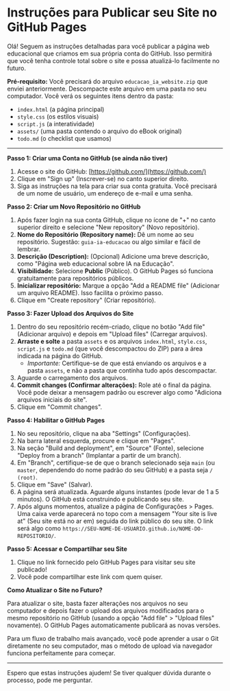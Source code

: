 # Instruções para Publicar seu Site no GitHub Pages

Olá! Seguem as instruções detalhadas para você publicar a página web educacional que criamos em sua própria conta do GitHub. Isso permitirá que você tenha controle total sobre o site e possa atualizá-lo facilmente no futuro.

**Pré-requisito:** Você precisará do arquivo `educacao_ia_website.zip` que enviei anteriormente. Descompacte este arquivo em uma pasta no seu computador. Você verá os seguintes itens dentro da pasta:

*   `index.html` (a página principal)
*   `style.css` (os estilos visuais)
*   `script.js` (a interatividade)
*   `assets/` (uma pasta contendo o arquivo do eBook original)
*   `todo.md` (o checklist que usamos)

---

**Passo 1: Criar uma Conta no GitHub (se ainda não tiver)**

1.  Acesse o site do GitHub: [https://github.com/](https://github.com/)
2.  Clique em "Sign up" (Inscrever-se) no canto superior direito.
3.  Siga as instruções na tela para criar sua conta gratuita. Você precisará de um nome de usuário, um endereço de e-mail e uma senha.

**Passo 2: Criar um Novo Repositório no GitHub**

1.  Após fazer login na sua conta GitHub, clique no ícone de "+" no canto superior direito e selecione "New repository" (Novo repositório).
2.  **Nome do Repositório (Repository name):** Dê um nome ao seu repositório. Sugestão: `guia-ia-educacao` ou algo similar e fácil de lembrar.
3.  **Descrição (Description):** (Opcional) Adicione uma breve descrição, como "Página web educacional sobre IA na Educação".
4.  **Visibilidade:** Selecione **Public** (Público). O GitHub Pages só funciona gratuitamente para repositórios públicos.
5.  **Inicializar repositório:** Marque a opção "Add a README file" (Adicionar um arquivo README). Isso facilita o próximo passo.
6.  Clique em "Create repository" (Criar repositório).

**Passo 3: Fazer Upload dos Arquivos do Site**

1.  Dentro do seu repositório recém-criado, clique no botão "Add file" (Adicionar arquivo) e depois em "Upload files" (Carregar arquivos).
2.  **Arraste e solte** a pasta `assets` e os arquivos `index.html`, `style.css`, `script.js` e `todo.md` (que você descompactou do ZIP) para a área indicada na página do GitHub.
    *   *Importante:* Certifique-se de que está enviando os arquivos e a pasta `assets`, e não a pasta que continha tudo após descompactar.
3.  Aguarde o carregamento dos arquivos.
4.  **Commit changes (Confirmar alterações):** Role até o final da página. Você pode deixar a mensagem padrão ou escrever algo como "Adiciona arquivos iniciais do site".
5.  Clique em "Commit changes".

**Passo 4: Habilitar o GitHub Pages**

1.  No seu repositório, clique na aba "Settings" (Configurações).
2.  Na barra lateral esquerda, procure e clique em "Pages".
3.  Na seção "Build and deployment", em "Source" (Fonte), selecione "Deploy from a branch" (Implantar a partir de um branch).
4.  Em "Branch", certifique-se de que o branch selecionado seja `main` (ou `master`, dependendo do nome padrão do seu GitHub) e a pasta seja `/ (root)`.
5.  Clique em "Save" (Salvar).
6.  A página será atualizada. Aguarde alguns instantes (pode levar de 1 a 5 minutos). O GitHub está construindo e publicando seu site.
7.  Após alguns momentos, atualize a página de Configurações > Pages. Uma caixa verde aparecerá no topo com a mensagem "Your site is live at" (Seu site está no ar em) seguida do link público do seu site. O link será algo como `https://SEU-NOME-DE-USUARIO.github.io/NOME-DO-REPOSITORIO/`.

**Passo 5: Acessar e Compartilhar seu Site**

1.  Clique no link fornecido pelo GitHub Pages para visitar seu site publicado!
2.  Você pode compartilhar este link com quem quiser.

**Como Atualizar o Site no Futuro?**

Para atualizar o site, basta fazer alterações nos arquivos no seu computador e depois fazer o upload dos arquivos modificados para o mesmo repositório no GitHub (usando a opção "Add file" > "Upload files" novamente). O GitHub Pages automaticamente publicará as novas versões.

Para um fluxo de trabalho mais avançado, você pode aprender a usar o Git diretamente no seu computador, mas o método de upload via navegador funciona perfeitamente para começar.

---

Espero que estas instruções ajudem! Se tiver qualquer dúvida durante o processo, pode me perguntar.
